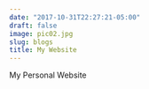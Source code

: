 ```yaml
---
date: "2017-10-31T22:27:21-05:00"
draft: false
image: pic02.jpg
slug: blogs
title: My Website
---
```


My Personal Website
